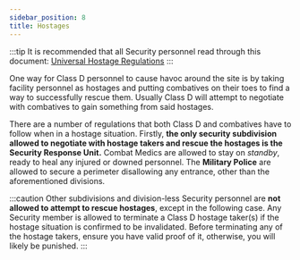 ```yaml
---
sidebar_position: 8
title: Hostages
---
```


:::tip
It is recommended that all Security personnel read through this document: [Universal Hostage Regulations](https://docs.google.com/document/d/1YCqalO9oKiLLo4120kiJqFB3SFPMUA6cd2AXHrp3GSM/edit)
:::

One way for Class D personnel to cause havoc around the site is by taking facility personnel as hostages and putting combatives on their toes to find a way to successfully rescue them. Usually Class D will attempt to negotiate with combatives to gain something from said hostages.

There are a number of regulations that both Class D and combatives have to follow when in a hostage situation. Firstly, **the only security subdivision allowed to negotiate with hostage takers and rescue the hostages is the Security Response Unit.** Combat Medics are allowed to stay on _standby_, ready to heal any injured or downed personnel. The **Military Police** are allowed to secure a perimeter disallowing any entrance, other than the aforementioned divisions.

:::caution
Other subdivisions and division-less Security personnel are **not allowed to attempt to rescue hostages**, except in the following case. Any Security member is allowed to terminate a Class D hostage taker(s) if the hostage situation is confirmed to be invalidated. Before terminating any of the hostage takers, ensure you have valid proof of it, otherwise, you will likely be punished.
:::
